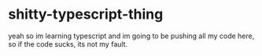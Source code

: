 # shitty-typescript-thing
yeah so im learning typescript and im going to be pushing all my code here, so if the code sucks, its not my fault.
